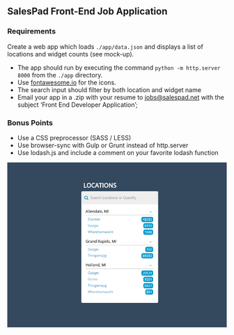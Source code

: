 ## SalesPad Front-End Job Application

### Requirements
Create a web app which loads `./app/data.json` and displays a list of locations and widget counts (see mock-up).
* The app should run by executing the command `python -m http.server 8000` from the `./app` directory.
* Use [fontawesome.io](http://fontawesome.io) for the icons.
* The search input should filter by both location and widget name
* Email your app in a .zip with your resume to [jobs@salespad.net](mailto:jobs@salespad.net) with the subject ‘Front End Developer Application’;

### Bonus Points
* Use a CSS preprocessor (SASS / LESS)
* Use browser-sync with Gulp or Grunt instead of http.server
* Use lodash.js and include a comment on your favorite lodash function

![Mock Up](mock-up.png)

